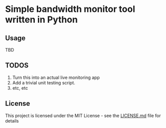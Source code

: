 # Simple bandwidth monitor tool written in Python

## Usage

TBD

## TODOS

1. Turn this into an actual live monitoring app
2. Add a trivial unit testing script.
3. etc, etc

## License

This project is licensed under the MIT License - see the [LICENSE.md](https://github.com/awongCM/py-bandwidth-monitor/blob/master/LICENSE) file for details